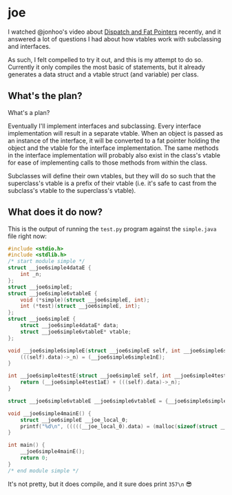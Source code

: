 # joe

I watched @jonhoo's video about [Dispatch and Fat Pointers][1] recently, and it
answered a lot of questions I had about how vtables work with subclassing and
interfaces.

As such, I felt compelled to try it out, and this is my attempt to do so.
Currently it only compiles the most basic of statements, but it already
generates a data struct and a vtable struct (and variable) per class.

[1]: https://www.youtube.com/watch?v=xcygqF5LVmM

## What's the plan?

What's a plan?

Eventually I'll implement interfaces and subclassing. Every interface
implementation will result in a separate vtable. When an object is passed as an
instance of the interface, it will be converted to a fat pointer holding the
object and the vtable for the interface implementation. The same methods in the
interface implementation will probably also exist in the class's vtable for
ease of implementing calls to those methods from within the class.

Subclasses will define their own vtables, but they will do so such that the
superclass's vtable is a prefix of their vtable (i.e. it's safe to cast from
the subclass's vtable to the superclass's vtable).

## What does it do now?

This is the output of running the `test.py` program against the `simple.java`
file right now:

```c
#include <stdio.h>
#include <stdlib.h>
/* start module simple */
struct __joe6simple4dataE {
    int _n;
};
struct __joe6simpleE;
struct __joe6simple6vtableE {
    void (*simple)(struct __joe6simpleE, int);
    int (*test)(struct __joe6simpleE, int);
};
struct __joe6simpleE {
    struct __joe6simple4dataE* data;
    struct __joe6simple6vtableE* vtable;
};

void __joe6simple6simpleE(struct __joe6simpleE self, int __joe6simple6simple1nE) {
    (((self).data)->_n) = (__joe6simple6simple1nE);
}

int __joe6simple4testE(struct __joe6simpleE self, int __joe6simple4test1aE) {
    return (__joe6simple4test1aE) + (((self).data)->_n);
}

struct __joe6simple6vtableE __joe6simple6vtableE = {__joe6simple6simpleE, __joe6simple4testE};

void __joe6simple4mainE() {
    struct __joe6simpleE __joe_local_0;
    printf("%d\n", (((((__joe_local_0).data) = (malloc(sizeof(struct __joe6simple4dataE))), ((__joe_local_0).vtable) = (&(__joe6simple6vtableE)), ((__joe_local_0).vtable)->simple(__joe_local_0, 123), __joe_local_0)).vtable)->test(__joe_local_0, 234));
}

int main() {
    __joe6simple4mainE();
    return 0;
}
/* end module simple */
```

It's not pretty, but it does compile, and it sure does print `357\n` :sunglasses:
